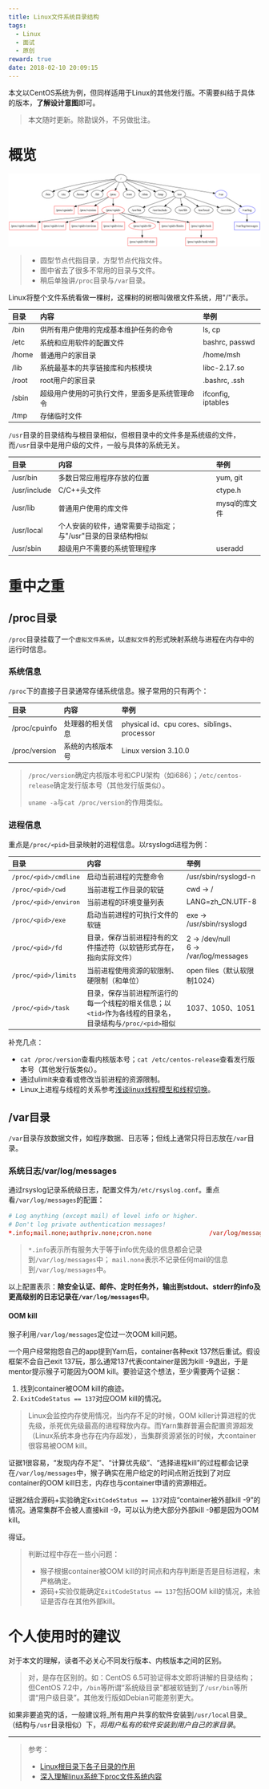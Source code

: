 ```yaml
---
title: Linux文件系统目录结构
tags:
  - Linux
  - 面试
  - 原创
reward: true
date: 2018-02-10 20:09:15
---
```


本文以CentOS系统为例，但同样适用于Linux的其他发行版。不需要纠结于具体的版本，**了解设计意图**即可。

<!--more-->

>本文随时更新。除勘误外，不另做批注。

# 概览

![Linux文件系统目录结构](../../qiniu/static/images/Linux文件系统目录结构/Linux文件系统目录结构.png)

>* 圆型节点代指目录，方型节点代指文件。
>* 图中省去了很多不常用的目录与文件。
>* 稍后单独讲`/proc`目录与`/var`目录。

Linux将整个文件系统看做一棵树，这棵树的树根叫做根文件系统，用"/"表示。

| 目录 | 内容 | 举例 |
| :--- | :--- | :--- |
| /bin | 供所有用户使用的完成基本维护任务的命令 | ls, cp |
| /etc | 系统和应用软件的配置文件 | bashrc, passwd |
| /home | 普通用户的家目录 | /home/msh |
| /lib | 系统最基本的共享链接库和内核模块 | libc-2.17.so |
| /root | root用户的家目录 | .bashrc, .ssh |
| /sbin | 超级用户使用的可执行文件，里面多是系统管理命令 | ifconfig, iptables |
| /tmp | 存储临时文件 | |

`/usr`目录的目录结构与根目录相似，但根目录中的文件多是系统级的文件，而`/usr`目录中是用户级的文件，一般与具体的系统无关。

| 目录 | 内容 | 举例 |
| :--- | :--- | :--- |
| /usr/bin | 多数日常应用程序存放的位置 | yum, git |
| /usr/include | C/C++头文件 | ctype.h |
| /usr/lib | 普通用户使用的库文件 | mysql的库文件 |
| /usr/local | 个人安装的软件，通常需要手动指定；与"/usr"目录的目录结构相似 | |
| /usr/sbin | 超级用户不需要的系统管理程序 | useradd |

# 重中之重

## /proc目录

`/proc`目录挂载了一个`虚拟文件系统`，以`虚拟文件`的形式映射系统与进程在内存中的运行时信息。

### 系统信息

`/proc`下的直接子目录通常存储系统信息。猴子常用的只有两个：

| 目录 | 内容 | 举例 |
| :--- | :--- | :--- |
| /proc/cpuinfo | 处理器的相关信息 | physical id、cpu cores、siblings、processor |
| /proc/version | 系统的内核版本号 | Linux version 3.10.0 |

>`/proc/version`确定内核版本号和CPU架构（如i686）；`/etc/centos-release`确定发行版本号（其他发行版类似）。
>
>`uname -a`与`cat /proc/version`的作用类似。

### 进程信息

重点是`/proc/<pid>`目录映射的进程信息。以rsyslogd进程为例：

| 目录 | 内容 | 举例 |
| :--- | :--- | :--- |
| `/proc/<pid>/cmdline` | 启动当前进程的完整命令 | /usr/sbin/rsyslogd-n |
| `/proc/<pid>/cwd` | 当前进程工作目录的软链 | cwd -> / |
| `/proc/<pid>/environ` | 当前进程的环境变量列表 | LANG=zh_CN.UTF-8 |
| `/proc/<pid>/exe` | 启动当前进程的可执行文件的软链 | exe -> /usr/sbin/rsyslogd |
| `/proc/<pid>/fd` | 目录，保存当前进程持有的文件描述符（以软链形式存在，指向实际文件） | 2 -> /dev/null <br/> 6 -> /var/log/messages |
| `/proc/<pid>/limits` | 当前进程使用资源的软限制、硬限制（和单位） | open files（默认软限制1024） |
| `/proc/<pid>/task` | 目录，保存当前进程所运行的每一个线程的相关信息；以`<tid>`作为各线程的目录名，目录结构与`/proc/<pid>`相似 | 1037、1050、1051 |

补充几点：

* `cat /proc/version`查看内核版本号；`cat /etc/centos-release`查看发行版本号（其他发行版类似）。
* 通过ulimit来查看或修改当前进程的资源限制。
* Linux上进程与线程的关系参考[浅谈linux线程模型和线程切换](/2017/11/29/浅谈linux线程模型和线程切换/)。

## /var目录

`/var`目录存放数据文件，如程序数据、日志等；但线上通常只将日志放在`/var`目录。

### 系统日志/var/log/messages

通过rsyslog记录系统级日志，配置文件为`/etc/rsyslog.conf`。重点看`/var/log/messages`的配置：

```conf
# Log anything (except mail) of level info or higher.
# Don't log private authentication messages!
*.info;mail.none;authpriv.none;cron.none                /var/log/messages
```

>`*.info`表示所有服务大于等于info优先级的信息都会记录到`/var/log/messages`中；
`mail.none`表示不记录任何mail的信息到`/var/log/messages`中。

以上配置表示：**除安全认证、邮件、定时任务外，输出到stdout、stderr的info及更高级别的日志记录在`/var/log/messages`中**。

#### OOM kill

猴子利用`/var/log/messages`定位过一次OOM kill问题。

一个用户经常抱怨自己的app提到Yarn后，container各种exit 137然后重试。假设框架不会自己exit 137玩，那么通常137代表container是因为kill -9退出，于是mentor提示猴子可能因为OOM kill。要验证这个想法，至少需要两个证据：

1. 找到container被OOM kill的痕迹。
2. `ExitCodeStatus == 137`对应OOM kill的情况。

>Linux会监控内存使用情况，当内存不足的时候，OOM killer计算进程的优先级，杀死优先级最高的进程释放内存。而Yarn集群普遍会配置资源超发（Linux系统本身也存在内存超发），当集群资源紧张的时候，大container很容易被OOM kill。

证据1很容易，“发现内存不足”、“计算优先级”、“选择进程kill”的过程都会记录在`/var/log/messages`中，猴子确实在用户给定的时间点附近找到了对应container的OOM kill日志，内存也与container申请的资源相近。

证据2结合源码+实验确定`ExitCodeStatus == 137`对应“container被外部kill -9”的情况。通常集群不会被人直接kill -9，可以认为绝大部分外部kill -9都是因为OOM kill。

得证。

>判断过程中存在一些小问题：
>
>* 猴子根据container被OOM kill的时间点和内存判断是否是目标进程，未严格确定。
>* 源码+实验仅能确定`ExitCodeStatus == 137`包括OOM kill的情况，未验证是否存在其他外部kill。
>

# 个人使用时的建议

对于本文的理解，读者不必关心不同发行版本、内核版本之间的区别。

>对，是存在区别的。如：CentOS 6.5可验证得本文即将讲解的目录结构；但CentOS 7.2中，`/bin`等所谓“系统级目录”都被软链到了`/usr/bin`等所谓“用户级目录”。其他发行版如Debian可能差别更大。

如果非要追究的话，一般建议将_所有用户共享的软件安装到`/usr/local`目录_（结构与`/usr`目录相似）下，_将用户私有的软件安装到用户自己的家目录_。

---

>参考：
>
>* [Linux根目录下各子目录的作用](https://github.com/Entiy/bravo/wiki/Linux%E6%A0%B9%E7%9B%AE%E5%BD%95%E4%B8%8B%E5%90%84%E5%AD%90%E7%9B%AE%E5%BD%95%E7%9A%84%E4%BD%9C%E7%94%A8)
>* [深入理解linux系统下proc文件系统内容](http://www.cnblogs.com/cute/archive/2011/04/20/2022280.html)
>
